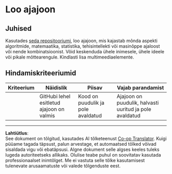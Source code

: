 <!--
CO_OP_TRANSLATOR_METADATA:
{
  "original_hash": "eb6e4d5afd1b21a57d2b9e6d0aac3969",
  "translation_date": "2025-10-11T11:28:46+00:00",
  "source_file": "1-Introduction/2-history-of-ML/assignment.md",
  "language_code": "et"
}
-->
# Loo ajajoon

## Juhised

Kasutades [seda repositooriumi](https://github.com/Digital-Humanities-Toolkit/timeline-builder), loo ajajoon, mis kajastab mõnda aspekti algoritmide, matemaatika, statistika, tehisintellekti või masinõppe ajaloost või nende kombinatsioonist. Võid keskenduda ühele inimesele, ühele ideele või pikale mõttearengule. Kindlasti lisa multimeediaelemente.

## Hindamiskriteeriumid

| Kriteerium | Näidislik                                         | Piisav                                 | Vajab parandamist                                                |
| ---------- | ------------------------------------------------- | --------------------------------------- | ---------------------------------------------------------------- |
|            | GitHubi lehel esitletud ajajoon on valmis         | Kood on puudulik ja pole avaldatud      | Ajajoon on puudulik, halvasti uuritud ja pole avaldatud          |

---

**Lahtiütlus**:  
See dokument on tõlgitud, kasutades AI tõlketeenust [Co-op Translator](https://github.com/Azure/co-op-translator). Kuigi püüame tagada täpsust, palun arvestage, et automaatsed tõlked võivad sisaldada vigu või ebatäpsusi. Algne dokument selle algses keeles tuleks lugeda autoriteetseks allikaks. Olulise teabe puhul on soovitatav kasutada professionaalset inimtõlget. Me ei vastuta selle tõlke kasutamisest tulenevate arusaamatuste või valede tõlgenduste eest.